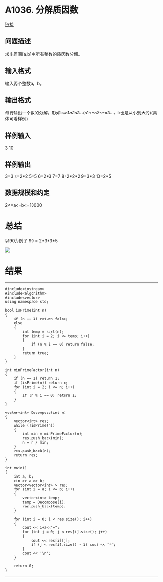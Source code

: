 # A1036. 分解质因数

[链接](http://www.tsinsen.com/A1036)

## 问题描述

求出区间[a,b]中所有整数的质因数分解。

## 输入格式

输入两个整数a，b。

## 输出格式

每行输出一个数的分解，形如k=a1*a2*a3...(a1<=a2<=a3...，k也是从小到大的)(具体可看样例)

## 样例输入

3 10

## 样例输出

3=3
4=2\*2
5=5
6=2\*3
7=7
8=2\*2\*2
9=3\*3
10=2\*5

## 数据规模和约定

2<=a<=b<=10000

# 总结

以90为例子 90 = 2\*3\*3\*5

![](https://i.imgur.com/bdKUqtp.jpg)

# 结果

---

	#include<iostream>
	#include<algorithm>
	#include<vector>
	using namespace std;
	
	bool isPrime(int n)
	{
		if (n == 1) return false;
		else
		{
			int temp = sqrt(n);
			for (int i = 2; i <= temp; i++)
			{
				if (n % i == 0) return false;
			}
			return true;
		}
	}
	
	int minPrimeFactor(int n)
	{
		if (n == 1) return 1;
		if (isPrime(n)) return n;
		for (int i = 2; i <= n; i++)
		{
			if (n % i == 0) return i;
		}
	}
	
	vector<int> Decompose(int n)
	{
		vector<int> res;
		while (!isPrime(n))
		{
			int min = minPrimeFactor(n);
			res.push_back(min);
			n = n / min;
		}
		res.push_back(n);
		return res;
	}
	
	int main()
	{
		int a, b;
		cin >> a >> b;
		vector<vector<int> > res;
		for (int i = a; i <= b; i++)
		{
			vector<int> temp;
			temp = Decompose(i);
			res.push_back(temp);
		}
	
		for (int i = 0; i < res.size(); i++)
		{
			cout << i+a<<"=";
			for (int j = 0; j < res[i].size(); j++)
			{
				cout << res[i][j];
				if (j < res[i].size() - 1) cout << "*";
			}
			cout << '\n';
		}
	
		return 0;
	}

---
